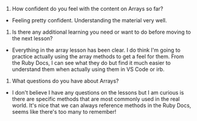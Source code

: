 1. How confident do you feel with the content on Arrays so far?
- Feeling pretty confident. Understanding the material very well.
1. Is there any additional learning you need or want to do before moving to the next lesson?
- Everything in the array lesson has been clear. I do think I'm going to practice actually using the array methods to get a feel for them. From the Ruby Docs, I can see what they do but find it much easier to understand them when actually using them in VS Code or irb.
1. What questions do you have about Arrays?
- I don't believe I have any questions on the lessons but I am curious is there are specific methods that are most commonly used in the real world. It's nice that we can always reference methods in the Ruby Docs, seems like there's too many to remember!